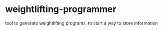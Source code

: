 # weightlifting-programmer
tool to generate weightlifting programs, to start a way to store information
